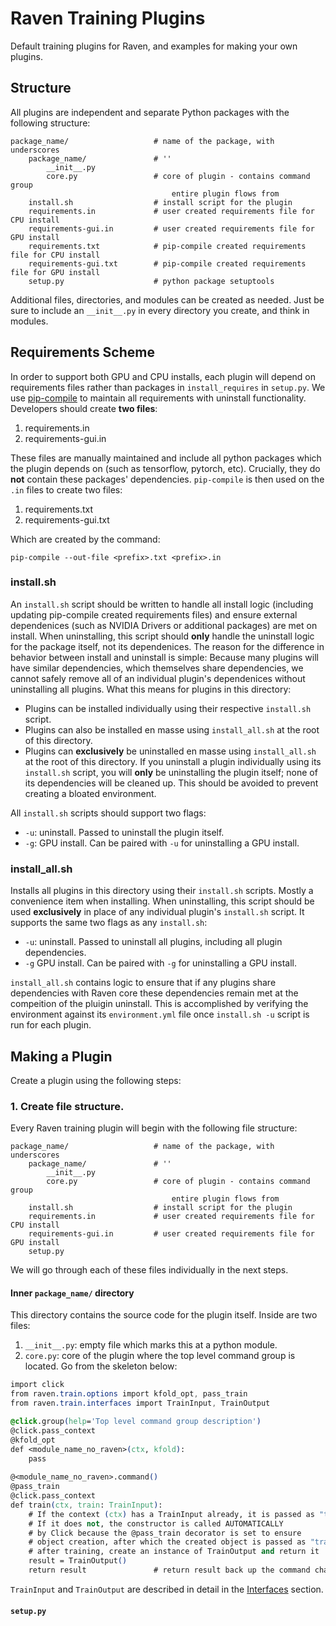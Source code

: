# Raven Training Plugins
Default training plugins for Raven, and examples for making your own plugins.

## Structure
All plugins are independent and separate Python packages with the following structure:
```
package_name/                   # name of the package, with underscores
    package_name/               # ''
        __init__.py             
        core.py                 # core of plugin - contains command group 
                                    entire plugin flows from
    install.sh                  # install script for the plugin
    requirements.in             # user created requirements file for CPU install
    requirements-gui.in         # user created requirements file for GPU install
    requirements.txt            # pip-compile created requirements file for CPU install
    requirements-gui.txt        # pip-compile created requirements file for GPU install
    setup.py                    # python package setuptools
```
Additional files, directories, and modules can be created as needed. Just be sure to include
an `__init__.py` in every directory you create, and think in modules.

## Requirements Scheme
In order to support both GPU and CPU installs, each plugin will depend on
requirements files rather than packages in `install_requires` in `setup.py`. 
We use [pip-compile](https://github.com/jazzband/pip-tools) to maintain all requirements with
uninstall functionality. Developers should create **two files**:
1. requirements.in
2. requirements-gui.in

These files are manually maintained and include all python packages which the plugin
depends on (such as tensorflow, pytorch, etc). Crucially, they do **not** contain 
these packages' dependencies. `pip-compile` is then used on the `.in` files to create
two files:
1. requirements.txt
2. requirements-gui.txt

Which are created by the command:
```
pip-compile --out-file <prefix>.txt <prefix>.in
```

### install.sh
An `install.sh` script should be written to handle all install logic (including updating pip-compile created requirements files) and ensure 
external dependenices (such as NVIDIA Drivers or additional packages) are met on install. When uninstalling, this script
should **only** handle the uninstall logic for the package itself, not its dependenices. The reason for the difference in 
behavior between install and uninstall is simple: Because many
plugins will have similar dependencies, which themselves share dependencies, we cannot safely remove
all of an individual plugin's dependenices without uninstalling all plugins. What this means for plugins in this directory:
- Plugins can be installed individually using their respective `install.sh` script.
- Plugins can also be installed en masse using `install_all.sh` at the root of this directory.
- Plugins can **exclusively** be uninstalled en masse using `install_all.sh` at the root of this directory.
If you uninstall a plugin individually using its `install.sh` script, you will **only** be uninstalling the plugin itself;
none of its dependencies will be cleaned up. This should be avoided to prevent creating a bloated environment.

All `install.sh` scripts should support two flags:
- `-u`: uninstall. Passed to uninstall the plugin itself.
- `-g`: GPU install. Can be paired with `-u` for uninstalling a GPU install.

### install_all.sh
Installs all plugins in this directory using their `install.sh` scripts. Mostly a convenience item when installing.
When uninstalling, this script should be used **exclusively** in place of any individual plugin's `install.sh` script.
It supports the same two flags as any `install.sh`:
- `-u`: uninstall. Passed to uninstall all plugins, including all plugin dependencies.
- `-g` GPU install. Can be paired with `-g` for uninstalling a GPU install.

`install_all.sh` contains logic to ensure that if any plugins share dependencies with Raven core these dependencies
remain met at the compeition of the pluigin uninstall. This is accomplished by verifying the environment against its
`environment.yml` file once `install.sh -u` script is run for each plugin.

## Making a Plugin

Create a plugin using the following steps:

### 1. Create file structure.
Every Raven training plugin will begin with the following file structure:
```
package_name/                   # name of the package, with underscores
    package_name/               # ''
        __init__.py             
        core.py                 # core of plugin - contains command group 
                                    entire plugin flows from
    install.sh                  # install script for the plugin
    requirements.in             # user created requirements file for CPU install
    requirements-gui.in         # user created requirements file for GPU install
    setup.py 
```

We will go through each of these files individually in the next steps.

#### Inner `package_name/` directory
This directory contains the source code for the plugin itself. Inside are two files:
1. `__init__.py`: empty file which marks this at a python module.
2. `core.py`: core of the plugin where the top level command group is located. Go from the skeleton below:
```css
import click
from raven.train.options import kfold_opt, pass_train
from raven.train.interfaces import TrainInput, TrainOutput

@click.group(help='Top level command group description')
@click.pass_context
@kfold_opt
def <module_name_no_raven>(ctx, kfold):
    pass
    
@<module_name_no_raven>.command()
@pass_train
@click.pass_context
def train(ctx, train: TrainInput):
    # If the context (ctx) has a TrainInput already, it is passed as "train"
    # If it does not, the constructor is called AUTOMATICALLY
    # by Click because the @pass_train decorator is set to ensure
    # object creation, after which the created object is passed as "train"
    # after training, create an instance of TrainOutput and return it
    result = TrainOutput()
    return result               # return result back up the command chain
```
`TrainInput` and `TrainOutput` are described in detail in the [Interfaces](#interfaces) section.

#### `setup.py`
